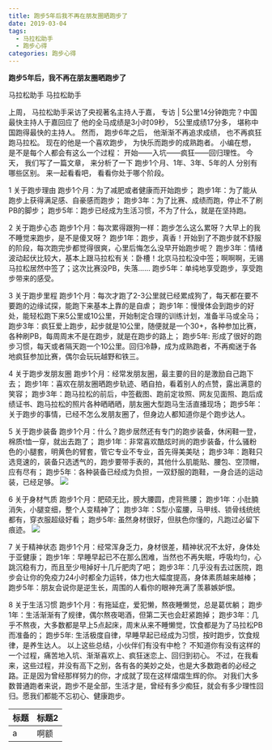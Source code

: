 ```yaml
---
title: 跑步5年后我不再在朋友圈晒跑步了​
date: 2019-03-04 
tags:
  - 马拉松助手
  - 跑步心得
categories: 跑步心得
---
```

**跑步5年后，我不再在朋友圈晒跑步了**

马拉松助手  马拉松助手

上周，
马拉松助手采访了央视著名主持人于嘉，
专访 | 5公里14分钟跑完？中国最快主持人于嘉回应了
他的全马成绩是3小时09秒，
5公里成绩17分多，
堪称中国跑得最快的主持人。
然而，
跑步6年之后，
他渐渐不再追求成绩，
也不再疯狂跑马拉松。
现在的他是一个喜欢跑步，
为快乐而跑步的成熟跑者。
小编在想，
是不是每个人都会有这么一个过程：
开始——入坑——疯狂——回归理性。
今天，
我们写了一篇文章，
来分析了一下
跑步1个月、1年、3年、5年的人
分别有哪些区别。
来一起看看吧，
看看你处于哪个阶段。

1 关于跑步理由
跑步1个月：为了减肥或者健康而开始跑步；
跑步1年：为了能从跑步上获得满足感、自豪感而跑步；
跑步3年：为了比赛、成绩而跑，停止不了刷PB的脚步；
跑步5年：跑步已经成为生活习惯，不为了什么，就是在坚持跑。

2 关于跑步心态
跑步1个月：每次累得跟狗一样：跑步怎么这么累呀？大早上的我不睡觉来跑步，是不是傻叉呀？
跑步1年：跑步，真香！开始到了不跑步就不舒服的阶段，每次跑完步都觉得很爽，心里后悔怎么没早开始跑步呢？
跑步3年：情绪波动起伏比较大，基本上跟马拉松有关：卧槽！北京马拉松没中签；啊啊啊，无锡马拉松居然中签了；这次比赛没PB，失落……
跑步5年：单纯地享受跑步，享受跑步带来的感受。

3 关于跑步里程
跑步1个月：每次才跑了2-3公里就已经累成狗了，每天都在要不要跑的边缘试探，能跑下来基本上靠的是自虐；
跑步1年：慢慢体会到跑步的好处，能轻松跑下来5公里或10公里，开始制定合理的训练计划，准备半马或全马；
跑步3年：疯狂爱上跑步，起步就是10公里，随便就是一个30+，各种参加比赛，各种刷PB，每周周末不是在跑步，就是在跑步的路上；
跑步5年: 形成了很好的跑步习惯，每天或者隔天跑一个10公里。回归冷静，成为成熟跑者，不再痴迷于各地疯狂参加比赛，偶尔会玩玩越野和铁三。

4 关于跑步发朋友圈
跑步1个月：经常发朋友圈，最主要的目的是激励自己跑下去；
跑步1年：喜欢在朋友圈晒跑步轨迹、晒自拍，看着别人的点赞，露出满意的笑容；
跑步3年：跑马拉松的前后，中签截图、跑前定妆照、网友见面照、跑后成绩证书、跑马拉松的照片各种晒晒晒，朋友圈大型跑马生活直播现场；
跑步5年：关于跑步的事情，已经不怎么发朋友圈了，但身边人都知道你是个跑步达人。

5 关于跑步装备
跑步1个月：什么？跑步居然还有专门的跑步装备，休闲鞋一登，棉质t恤一穿，就出去跑了；
跑步1年：非常喜欢酷炫时尚的跑步装备，什么骚粉色的小腿套，明黄色的臂套，管它专业不专业，首先得美美哒；
跑步3年：跑鞋只选竞速的，装备只选透气的，跑步要带手表的，其他什么肌能贴、腰包、空顶帽，应有尽有；
跑步5年：各种装备已经成为负担，一双舒服的跑鞋，一身合适的运动装，已经足够。
![](https://images2.imgbox.com/46/59/JvuSnZ2j_o.jpg)

6 关于身材气质
跑步1个月：肥硕无比，膀大腰圆，虎背熊腰；
跑步1年：小肚腩消失，小腿变细，整个人变精神了；
跑步3年：S型小蛮腰，马甲线、锁骨线统统都有，穿衣服超级好看；
跑步5年: 虽然身材很好，但肤色你懂的，凡跑过必留下痕迹。
![](https://images2.imgbox.com/83/6c/hAbK7ffQ_o.jpg)

7 关于精神状态
跑步1个月：经常浑身乏力，身材很差，精神状况不太好，身体处于亚健康；
跑步1年：早睡早起已不在那么困难，当然也不再失眠，呼吸均匀，心跳沉稳有力，而且至少甩掉好十几斤肥肉了吧；
跑步3年：几乎没有去过医院，跑步会让你的免疫力24小时都全力运转，体力也大幅度提高，身体素质越来越棒；
跑步5年：朋友会说你是逆生长，周围的人看你的眼神充满了羡慕嫉妒恨。

8 关于生活习惯
跑步1个月：有拖延症，爱犯懒，熬夜睡懒觉，总是葛优躺；
跑步1年：生活渐渐有了规律，偶尔熬夜喝酒，但第二天也会赶紧跑掉；
跑步3年：几乎不熬夜，大多数都是早上5点起床，周末从来不睡懒觉，饮食都是为了马拉松PB而准备的；
跑步5年: 生活极度自律，早睡早起已经成为习惯，按时跑步，饮食规律，是养生达人。
以上这些总结，小伙伴们有没有中枪？
不知道你有没有这样的一个过程，痛苦地入坑、渐渐喜欢上、疯狂迷恋上、回归到初心。
不过，在我看来，这些过程，并没有高下之别，各有各的美妙之处，也是大多数跑者的必经之路。正是因为曾经那样努力的你，才成就了现在这样熠熠生辉的你。
对我们大多数普通跑者来说，跑步不是全部，生活才是，曾经有多少痴狂，就会有多少理性回归。愿我们都能不忘初心、健康跑步。

|标题|标题2|
|-----|-----|
|a|啊额|
​
